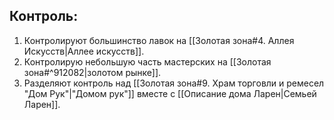 
## Контроль:
1. Контролируют большинство лавок на [[Золотая зона#4. Аллея Искусств|Аллее искусств]].
2. Контролирую небольшую часть мастерских на [[Золотая зона#^912082|золотом рынке]].
3. Разделяют контроль над [[Золотая зона#9. Храм торговли и ремесел "Дом Рук"|"Домом рук"]] вместе с [[Описание дома Ларен|Семьей Ларен]].
